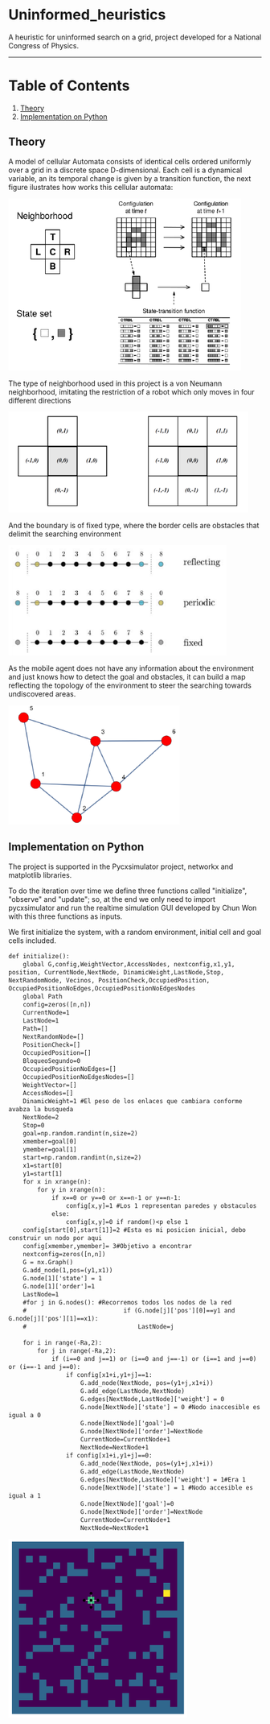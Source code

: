 


# Uninformed_heuristics
A heuristic for uninformed search on a grid, project developed for a National Congress of Physics.

___

# Table of Contents
1. [Theory](#Theory)
2. [Implementation on Python](#Implementation-on-python)



## Theory
A model of cellular Automata consists of identical cells ordered uniformly over a grid in a discrete space D-dimensional. Each cell is a dynamical variable, an its temporal change is given by a transition function, the next figure ilustrates how works this cellular automata:

![Alt text](images/Celullar1.png?raw=true "Circuit of the prototype, includes power, control and sensor stages")

The type of neighborhood used in this project is a von Neumann neighborhood, imitating the restriction of a robot which only moves in four different directions

![Alt text](images/Celullar2.png?raw=true "Circuit of the prototype, includes power, control and sensor stages")

And the boundary is of fixed type, where the border cells are obstacles that delimit the searching environment

![Alt text](images/Celullar3.png?raw=true "Circuit of the prototype, includes power, control and sensor stages")


As the mobile agent does not have any information about the environment and just knows how to detect the goal and obstacles, it can build a map reflecting the topology of the environment to steer the searching towards undiscovered areas.

![Alt text](images/Celullar4.png?raw=true "Circuit of the prototype, includes power, control and sensor stages")


## Implementation on Python

The project is supported in the Pycxsimulator project, networkx and matplotlib libraries. 

To do the iteration over time we define three functions called "initialize", "observe" and "update"; so, at the end we only need to import pycxsimulator and run the realtime simulation GUI developed by Chun Won with this three functions as inputs.

We first initialize the system, with a random environment, initial cell and goal cells included.
```
def initialize():
    global G,config,WeightVector,AccessNodes, nextconfig,x1,y1, position, CurrentNode,NextNode, DinamicWeight,LastNode,Stop, NextRandomNode, Vecinos, PositionCheck,OccupiedPosition, OccupiedPositionNoEdges,OccupiedPositionNoEdgesNodes
    global Path
    config=zeros([n,n])
    CurrentNode=1
    LastNode=1
    Path=[]
    NextRandomNode=[]
    PositionCheck=[]
    OccupiedPosition=[]
    BloqueoSegundo=0
    OccupiedPositionNoEdges=[]
    OccupiedPositionNoEdgesNodes=[]
    WeightVector=[]
    AccessNodes=[]
    DinamicWeight=1 #El peso de los enlaces que cambiara conforme avabza la busqueda
    NextNode=2
    Stop=0
    goal=np.random.randint(n,size=2)
    xmember=goal[0]
    ymember=goal[1]
    start=np.random.randint(n,size=2)
    x1=start[0]
    y1=start[1]
    for x in xrange(n):
        for y in xrange(n):
            if x==0 or y==0 or x==n-1 or y==n-1:
                config[x,y]=1 #Los 1 representan paredes y obstaculos
            else:
                config[x,y]=0 if random()<p else 1
    config[start[0],start[1]]=2 #Esta es mi posicion inicial, debo construir un nodo por aqui
    config[xmember,ymember]= 3#Objetivo a encontrar
    nextconfig=zeros([n,n])
    G = nx.Graph()
    G.add_node(1,pos=(y1,x1))
    G.node[1]['state'] = 1
    G.node[1]['order']=1
    LastNode=1
	#for j in G.nodes(): #Recorremos todos los nodos de la red
	#							if (G.node[j]['pos'][0]==y1 and G.node[j]['pos'][1]==x1):
	#								LastNode=j

    for i in range(-Ra,2):
        for j in range(-Ra,2):
            if (i==0 and j==1) or (i==0 and j==-1) or (i==1 and j==0) or (i==-1 and j==0):
                if config[x1+i,y1+j]==1:
                    G.add_node(NextNode, pos=(y1+j,x1+i))
                    G.add_edge(LastNode,NextNode)
                    G.edges[NextNode,LastNode]['weight'] = 0
                    G.node[NextNode]['state'] = 0 #Nodo inaccesible es igual a 0
                    G.node[NextNode]['goal']=0
                    G.node[NextNode]['order']=NextNode
                    CurrentNode=CurrentNode+1
                    NextNode=NextNode+1
                if config[x1+i,y1+j]==0:
                    G.add_node(NextNode, pos=(y1+j,x1+i))
                    G.add_edge(LastNode,NextNode)
                    G.edges[NextNode,LastNode]['weight'] = 1#Era 1
                    G.node[NextNode]['state'] = 1 #Nodo accesible es igual a 1
                    G.node[NextNode]['goal']=0
                    G.node[NextNode]['order']=NextNode
                    CurrentNode=CurrentNode+1
                    NextNode=NextNode+1
```
![Alt text](images/Celullar5.png?raw=true "Circuit of the prototype, includes power, control and sensor stages")

